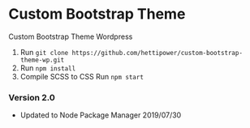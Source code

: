 # Custom Bootstrap Theme 
Custom Bootstrap Theme Wordpress

1. Run `git clone https://github.com/hettipower/custom-bootstrap-theme-wp.git`
2. Run `npm install`
3. Compile SCSS to CSS Run `npm start`

### Version 2.0
* Updated to Node Package Manager 2019/07/30
